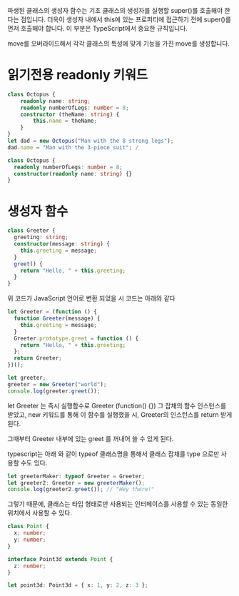 파생된 클래스의 생성자 함수는 기초 클래스의 생성자를 실행할 super()를 호출해야 한다는 점입니다. 더욱이 생성자 내에서 this에 있는 프로퍼티에 접근하기 전에 super()를 먼저 호출해야 합니다. 이 부분은 TypeScript에서 중요한 규칙입니다.

move를 오버라이드해서 각각 클래스의 특성에 맞게 기능을 가진 move를 생성합니다.

# 읽기전용 readonly 키워드

```typescript
class Octopus {
    readonly name: string;
    readonly numberOfLegs: number = 8;
    constructor (theName: string) {
        this.name = theName;
    }
}
let dad = new Octopus("Man with the 8 strong legs");
dad.name = "Man with the 3-piece suit"; /
```

```typescript
class Octopus {
  readonly numberOfLegs: number = 8;
  constructor(readonly name: string) {}
}
```

# 생성자 함수

```typescript
class Greeter {
  greeting: string;
  constructor(message: string) {
    this.greeting = message;
  }
  greet() {
    return "Hello, " + this.greeting;
  }
}
```

위 코드가 JavaScript 언어로 변환 되었을 시 코드는 아래와 같다

```typescript
let Greeter = (function () {
  function Greeter(message) {
    this.greeting = message;
  }
  Greeter.prototype.greet = function () {
    return "Hello, " + this.greeting;
  };
  return Greeter;
})();

let greeter;
greeter = new Greeter("world");
console.log(greeter.greet());
```

let Greeter 는 즉시 실행함수로 Greeter (function() {}) 그 잡채의 함수 인스턴스를 받았고,
new 키워드를 통해 이 함수를 실행했을 시, Greeter의 인스턴스를 return 받게 된다.

그때부터 Greeter 내부에 있는 greet 를 꺼내어 쓸 수 있게 된다.

typescript는 아래 와 같이 typeof 클래스명을 통해서 클래스 잡채를 type 으로만 사용할 수도 있다.

```typescript
let greeterMaker: typeof Greeter = Greeter;
let greeter2: Greeter = new greeterMaker();
console.log(greeter2.greet()); // "Hey there!"
```

그렇기 때문에, 클래스는 타입 형태로만 사용되는 인터페이스를 사용할 수 있는 동일한 위치에서 사용할 수 있다.

```typescript
class Point {
  x: number;
  y: number;
}

interface Point3d extends Point {
  z: number;
}

let point3d: Point3d = { x: 1, y: 2, z: 3 };
```
